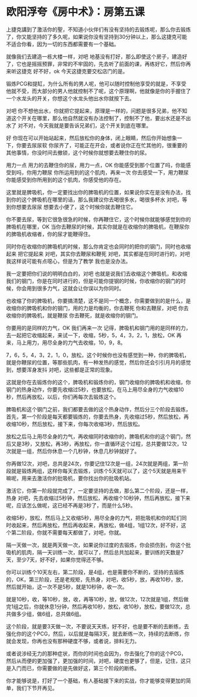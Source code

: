 # 欧阳浮夸《房中术》：房第五课

上捷克講到了激活你的聖，不知道小伙伴们有没有坚持的去锻炼呢，那么你去锻炼了，你又能坚持的了多久呢，如果说你没有坚持到30分钟以上，那么这捷克可能不适合你看，因为一切的东西都需要有一个基础。

就像我们去建造一栋大楼一样，对吧 地基没有打好，那么即使这个房子，建造好了，它也是摇摇预罪，非常的不牢固的，先去听了前面的课，再练好它，然后你再来听这捷克 好不好，ok 今天这捷克要交松店门的是。

锻炼PCG和提缸，为什么所有的男人呢，他可以随时控制他享受的就是，不享受 他就不受，而大部分的男人他就控制不了呢，这个原理啊，他就像是你的手握住了一个水龙头的开关，你想这个水龙头他出水你就按下去。

对吧 你不想他出水，你就把它提起来，原理是一样的，问题是很多兄弟，他不知道这个开关在哪里，那么他自然就没有办法控制了，控制不了他，要出水还是不出水了 对不对，今天我就是要告诉兄弟们，这个开关到底在哪里。

好 你现在可以开始站起来，然后放松你的身体，闭上眼睛，然后你开始想象一下，你要去尿尿软 你尿齐了，可能正在开会，或者说你正在忙其他的，很重要的其他事情，你没时间去撤锁，这个时候你就想要去鞭住你的尿。

用力一点 用力的去鞭住你的尿，用力一点，OK 你能感受到那个位置了吗，你能感受到吗，你用力鞭尿 你所运用到的这个肌肉，再来一次 你去感受一下，用力鞭尿 你能感受到你所用到的这个肌肉，你感受他的存在。

这里就是脾吸机，你一定要找出你的脾吸机的位置，如果说你实在是没有办法，找到你的这个脾吸机在哪里的话，那么我建议你去喝很多水，喝很多杯水 对吧，等到你想要去尿尿 想要去小便了，这个时候你就去鞭住它。

你不要去尿，等到它很急很急的时候，你再鞭住它，这个时候你就能够感觉到你的脾吸机在哪里，OK 当你去鞭尿的时候，其实你就是在收缩你的脾吸机，在鞭尿你的脾吸机收缩者，你的尿才能鞭得住。

同时你在收缩你的脾吸机的时候，那么你肯定也会同时的把你的钢门，同时也收缩起来 把它提起来 对吧，其实你去鞭尿和鞭死 对吧，其实都是在同时进行的，对吧 我这样说可能有点噁心，但是为了教学 我也是没办法。

我一定要把你们说的明明白白的，对吧 也就是说我们去收缩这个脾吸机，和收缩我们的钢门，你是在同时进行的，但是可能你提钢的时候，你收缩你的钢门的时候，你会用到很多力气，这就会让你误以为你同时。

也收缩了你的脾吸机，你要搞清楚，这不是同一个概念，你需要做到的是什么，是收缩你的脾吸机和你的钢门，用的力是均衡的，你去鞭死 你和去鞭尿，对吧 你去收缩你的脾吸机，就是鞭尿 你去鞭死，就是收缩你的钢门。

你要用的是同样的力气，OK 我们再来一次 记得，脾吸机和钢门用的是同样的力，去一起把它收缩起来，来试一下，收缩，5秒，5，4，3，2，1，放松，OK 再来，马上用力，用尽全身的力气去收缩，10，9，8。

7，6，5，4，3，2，1，0，放松，这个时候你也没有感觉到一种，你的脾吸机，就是你鞭尿的位置，等那些肌肉，有一种发热的感觉，然后你还会引引月月的感觉到，想要浑身发抖 对吧，这些都是正常的现象。

这就是你在去锻炼你的这个，脾吸机和锻炼你的，钢门收缩你的脾吸机和收缩，你钢门的热身动作，你要先收缩过5秒，也要放松，在马上用尽全身的力气收缩10秒，然后再放松，以后，你们再每次去锻炼这个。

脾吸机和这个钢门之前，我们都要去做的这个热身动作，然后分三个阶段去锻炼，首先，第一个阶段是每天都要锻炼的，你要去热身，先收缩过5秒，然后放松，再收缩10秒，然后放松，接下来，你每次收缩3秒，然后放松。

放松之后马上用尽全身的力气，再收缩同时收缩你的，脾吸机和你的这个钢门，然后又是3秒，又放松，再3秒，再放松，你一直循环这个过程，总共要做12次，12次就是一组，然后你休息一个几秒钟，休息几秒钟就好了。

你再做12次，对吧，总共是24次，你要记住12次是一组，24次就是两组，第一阶段就是锻炼两组，这样你每天去锻炼，训炼个5天就可以了，这个5天就是用来干嘛呢，用来去激活你的批吸机，要你找出你的批吸机站。

激活它，你第一阶段就完成了，一定要坚持的去做，那么第二个阶段，还是一样，热身 对吧，先去收缩过5秒钟，然后放松，再收缩个10秒钟，然后再放松，接下来呢，应该怎么做呢，这已经不再是3秒了，而是什么5秒。

收缩5秒，放松，然后马上又收缩5秒，用尽全身的力气，把批吸机和你的缸们同时收起来，然后再放松，然后再收起来，再放松，做4组，1组12次，好不好，这个第二阶段，你就不需要每天都做了，对吧，你就。

隔一天做一次，就是两天做一次，如果说你过度的去锻炼，你会损伤到，你这个批吸机的肌肉，隔一天训练一次，就可以了，然后总共加起来，要训练的天数是7天，至少7天，好不好，如果你觉得还不够。

你可以训练个10天左右，第二阶段，是4组，也是需要你不断的，坚持的去锻炼的，OK，第三阶段，还是老规矩，先热身，对吧，收5秒，放，再收10秒，放，然后就开始，这一次不是5秒，就是10秒钟，收一次。

就是10秒，收，等10秒，放，收，再等10秒，放，做12次，12次就是1组，然后做完1组之后，你就休息1分钟，然后再收10秒，放松，收10秒，放松，要做12次，总共做多少组，做6组，总共做6组。

这个阶段，就是要3天做一次，不要说天天练，好不好，也是要不断的去断练，去强化你的这个PCG，然后，以后就是每隔3天，就去断练一次，持续的去断练，你就会发现，你再也没有那种硬度不够，或者说，排料无力。

或者说涉经无力的那种症状，而你的时间也会因为，你去强化了你的这个PCG，然后从而便的更加强了，更加强的时间，对吧，硬度也更够了，但是，记住，这只是入门而已，你需要做的是先做好这，第三个阶段的断练。

你才能够说是，打好了一个基础，有人基础接下来的实战，你才能够变得更加的简单，我们下节开再见。